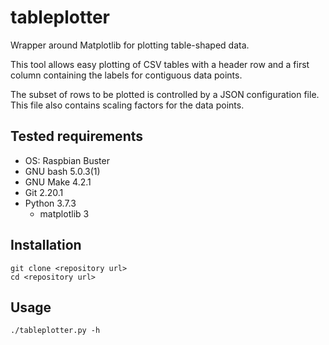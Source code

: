 # tableplotter

Wrapper around Matplotlib for plotting table-shaped data.

This tool allows easy plotting of CSV tables with a header row and a first column containing the labels for contiguous data points.

The subset of rows to be plotted is controlled by a JSON configuration file.
This file also contains scaling factors for the data points.

## Tested requirements

- OS: Raspbian Buster
- GNU bash 5.0.3(1)
- GNU Make 4.2.1
- Git 2.20.1
- Python 3.7.3
    - matplotlib 3

## Installation

```
git clone <repository url>
cd <repository url>
```

## Usage

```
./tableplotter.py -h
```
